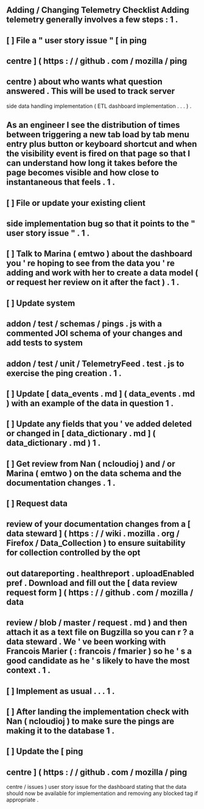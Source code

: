 #
Adding
/
Changing
Telemetry
Checklist
Adding
telemetry
generally
involves
a
few
steps
:
1
.
-
[
]
File
a
"
user
story
issue
"
[
in
ping
-
centre
]
(
https
:
/
/
github
.
com
/
mozilla
/
ping
-
centre
)
about
who
wants
what
question
answered
.
This
will
be
used
to
track
server
-
side
data
handling
implementation
(
ETL
dashboard
implementation
.
.
.
)
.
>
As
an
engineer
I
see
the
distribution
of
times
between
triggering
a
new
tab
load
by
tab
menu
entry
plus
button
or
keyboard
shortcut
and
when
the
visibility
event
is
fired
on
that
page
so
that
I
can
understand
how
long
it
takes
before
the
page
becomes
visible
and
how
close
to
instantaneous
that
feels
.
1
.
-
[
]
File
or
update
your
existing
client
-
side
implementation
bug
so
that
it
points
to
the
"
user
story
issue
"
.
1
.
-
[
]
Talk
to
Marina
(
emtwo
)
about
the
dashboard
you
'
re
hoping
to
see
from
the
data
you
'
re
adding
and
work
with
her
to
create
a
data
model
(
or
request
her
review
on
it
after
the
fact
)
.
1
.
-
[
]
Update
system
-
addon
/
test
/
schemas
/
pings
.
js
with
a
commented
JOI
schema
of
your
changes
and
add
tests
to
system
-
addon
/
test
/
unit
/
TelemetryFeed
.
test
.
js
to
exercise
the
ping
creation
.
1
.
-
[
]
Update
[
data_events
.
md
]
(
data_events
.
md
)
with
an
example
of
the
data
in
question
1
.
-
[
]
Update
any
fields
that
you
'
ve
added
deleted
or
changed
in
[
data_dictionary
.
md
]
(
data_dictionary
.
md
)
1
.
-
[
]
Get
review
from
Nan
(
ncloudioj
)
and
/
or
Marina
(
emtwo
)
on
the
data
schema
and
the
documentation
changes
.
1
.
-
[
]
Request
data
-
review
of
your
documentation
changes
from
a
[
data
steward
]
(
https
:
/
/
wiki
.
mozilla
.
org
/
Firefox
/
Data_Collection
)
to
ensure
suitability
for
collection
controlled
by
the
opt
-
out
datareporting
.
healthreport
.
uploadEnabled
pref
.
Download
and
fill
out
the
[
data
review
request
form
]
(
https
:
/
/
github
.
com
/
mozilla
/
data
-
review
/
blob
/
master
/
request
.
md
)
and
then
attach
it
as
a
text
file
on
Bugzilla
so
you
can
r
?
a
data
steward
.
We
'
ve
been
working
with
Francois
Marier
(
:
francois
/
fmarier
)
so
he
'
s
a
good
candidate
as
he
'
s
likely
to
have
the
most
context
.
1
.
-
[
]
Implement
as
usual
.
.
.
1
.
-
[
]
After
landing
the
implementation
check
with
Nan
(
ncloudioj
)
to
make
sure
the
pings
are
making
it
to
the
database
1
.
-
[
]
Update
the
[
ping
-
centre
]
(
https
:
/
/
github
.
com
/
mozilla
/
ping
-
centre
/
issues
)
user
story
issue
for
the
dashboard
stating
that
the
data
should
now
be
available
for
implementation
and
removing
any
blocked
tag
if
appropriate
.
